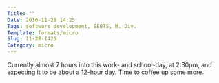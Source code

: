 ```yaml
---
Title: ""
Date: 2016-11-28 14:25
Tags: software development, SEBTS, M. Div.
Template: formats/micro
Slug: 11-28-1425
Category: micro
---
```


Currently almost 7 hours into this work- and school-day, at 2:30pm, and expecting it to be about a 12-hour day. Time to coffee up some more.
